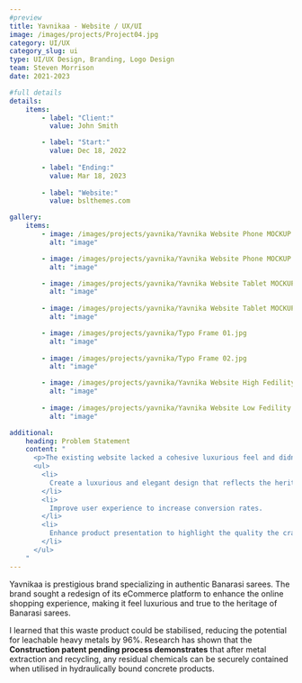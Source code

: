 ```yaml
---
#preview
title: Yavnikaa - Website / UX/UI 
image: /images/projects/Project04.jpg
category: UI/UX
category_slug: ui
type: UI/UX Design, Branding, Logo Design
team: Steven Morrison
date: 2021-2023

#full details
details:
    items:
        - label: "Client:"
          value: John Smith

        - label: "Start:"
          value: Dec 18, 2022
        
        - label: "Ending:"
          value: Mar 18, 2023
        
        - label: "Website:"
          value: bslthemes.com

gallery: 
    items:
        - image: /images/projects/yavnika/Yavnika Website Phone MOCKUP.png
          alt: "image"

        - image: /images/projects/yavnika/Yavnika Website Phone MOCKUP 02.png
          alt: "image"

        - image: /images/projects/yavnika/Yavnika Website Tablet MOCKUP.png
          alt: "image"
        
        - image: /images/projects/yavnika/Yavnika Website Tablet MOCKUP 02.png
          alt: "image"

        - image: /images/projects/yavnika/Typo Frame 01.jpg
          alt: "image"
        
        - image: /images/projects/yavnika/Typo Frame 02.jpg
          alt: "image"

        - image: /images/projects/yavnika/Yavnika Website High Fedility.png
          alt: "image"
        
        - image: /images/projects/yavnika/Yavnika Website Low Fedility.png
          alt: "image"

additional:
    heading: Problem Statement
    content: "
      <p>The existing website lacked a cohesive luxurious feel and didn’t adequately covey the brand’s heritage. The user experience was not optimized for seamless browsing and purchasing.</p>
      <ul>
        <li>
          Create a luxurious and elegant design that reflects the heritage of Banarasi sarees.
        </li>
        <li>
          Improve user experience to increase conversion rates.
        </li>
        <li>
          Enhance product presentation to highlight the quality the craftmanship of the sarees.
        </li>
      </ul>
    "
---
```


Yavnikaa is prestigious brand specializing in authentic Banarasi sarees.
The brand sought a redesign of its eCommerce platform to enhance the online shopping experience, making it feel luxurious and true to the heritage of Banarasi sarees.


I learned that this waste product could be stabilised, reducing the potential for leachable heavy metals by 96%. Research has shown that the **Construction patent pending process demonstrates** that after metal extraction and recycling, any residual chemicals can be securely contained when utilised in hydraulically bound concrete products.